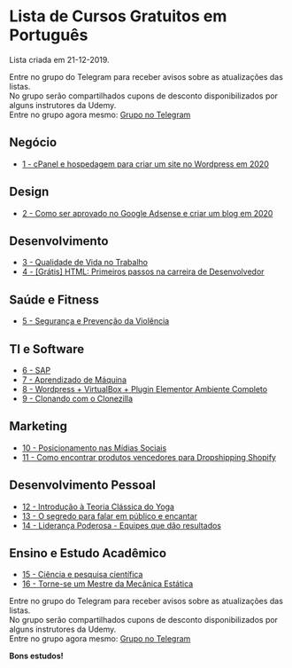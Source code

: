 # Lista de Cursos Gratuitos em Português

Lista criada em 21-12-2019.

Entre no grupo do Telegram para receber avisos sobre as atualizações das listas.  
No grupo serão compartilhados cupons de desconto disponibilizados por alguns instrutores da Udemy.  
Entre no grupo agora mesmo: [Grupo no Telegram](http://bit.ly/2UvKbVX)


## Negócio
 - [ 1 - cPanel e hospedagem para criar um site no Wordpress em 2020](https://www.udemy.com/course/cpanel2020/?deal_code=UDEAFFBO1219&ranMID=39197&ranEAID=FYTGsFWqJEA&ranSiteID=FYTGsFWqJEA-Ao18Exfyss.WPQkGbRxGJA&LSNPUBID=FYTGsFWqJEA)


## Design
 - [ 2 - Como ser aprovado no Google Adsense e criar um blog em 2020](https://www.udemy.com/course/google-adsense-2020/?deal_code=UDEAFFBO1219&ranMID=39197&ranEAID=FYTGsFWqJEA&ranSiteID=FYTGsFWqJEA-Ao18Exfyss.WPQkGbRxGJA&LSNPUBID=FYTGsFWqJEA)


## Desenvolvimento
 - [ 3 - Qualidade de Vida no Trabalho](https://www.udemy.com/course/qualidade-de-vida-no-trabalho/?deal_code=UDEAFFBO1219&ranMID=39197&ranEAID=FYTGsFWqJEA&ranSiteID=FYTGsFWqJEA-Ao18Exfyss.WPQkGbRxGJA&LSNPUBID=FYTGsFWqJEA)
 - [ 4 - [Grátis] HTML: Primeiros passos na carreira de Desenvolvedor](https://www.udemy.com/course/gratis-html-primeiros-passos-na-carreira-de-desenvolvedor/?deal_code=UDEAFFBO1219&ranMID=39197&ranEAID=FYTGsFWqJEA&ranSiteID=FYTGsFWqJEA-Ao18Exfyss.WPQkGbRxGJA&LSNPUBID=FYTGsFWqJEA)


## Saúde e Fitness
 - [ 5 - Segurança e Prevenção da Violência](https://www.udemy.com/course/violencia-segura/?deal_code=UDEAFFBO1219&ranMID=39197&ranEAID=FYTGsFWqJEA&ranSiteID=FYTGsFWqJEA-Ao18Exfyss.WPQkGbRxGJA&LSNPUBID=FYTGsFWqJEA)


## TI e Software
 - [ 6 - SAP](https://www.udemy.com/course/sap-para-usuarios-iniciantes/?deal_code=UDEAFFBO1219&ranMID=39197&ranEAID=FYTGsFWqJEA&ranSiteID=FYTGsFWqJEA-Ao18Exfyss.WPQkGbRxGJA&LSNPUBID=FYTGsFWqJEA)
 - [ 7 - Aprendizado de Máquina](https://www.udemy.com/course/aprendizado-de-maquina/?deal_code=UDEAFFBO1219&ranMID=39197&ranEAID=FYTGsFWqJEA&ranSiteID=FYTGsFWqJEA-Ao18Exfyss.WPQkGbRxGJA&LSNPUBID=FYTGsFWqJEA)
 - [ 8 - Wordpress + VirtualBox + Plugin Elementor Ambiente Completo](https://www.udemy.com/course/virtualbox-wordpress-plugin-elementor-ambiente-completo/?deal_code=UDEAFFBO1219&ranMID=39197&ranEAID=FYTGsFWqJEA&ranSiteID=FYTGsFWqJEA-Ao18Exfyss.WPQkGbRxGJA&LSNPUBID=FYTGsFWqJEA)
 - [ 9 - Clonando com o Clonezilla](https://www.udemy.com/course/clonando-com-o-clonezilla/?deal_code=UDEAFFBO1219&ranMID=39197&ranEAID=FYTGsFWqJEA&ranSiteID=FYTGsFWqJEA-Ao18Exfyss.WPQkGbRxGJA&LSNPUBID=FYTGsFWqJEA)


## Marketing
 - [ 10 - Posicionamento nas Mídias Sociais](https://www.udemy.com/course/posicionamento-nas-midias-sociais/?deal_code=UDEAFFBO1219&ranMID=39197&ranEAID=FYTGsFWqJEA&ranSiteID=FYTGsFWqJEA-Ao18Exfyss.WPQkGbRxGJA&LSNPUBID=FYTGsFWqJEA)
 - [ 11 - Como encontrar produtos vencedores para Dropshipping Shopify](https://www.udemy.com/course/produtos/?deal_code=UDEAFFBO1219&ranMID=39197&ranEAID=FYTGsFWqJEA&ranSiteID=FYTGsFWqJEA-Ao18Exfyss.WPQkGbRxGJA&LSNPUBID=FYTGsFWqJEA)


## Desenvolvimento Pessoal
 - [ 12 - Introdução à Teoria Clássica do Yoga](https://www.udemy.com/course/vvy_school_introducao-a-teoria-classica-do-yoga/?deal_code=UDEAFFBO1219&ranMID=39197&ranEAID=FYTGsFWqJEA&ranSiteID=FYTGsFWqJEA-Ao18Exfyss.WPQkGbRxGJA&LSNPUBID=FYTGsFWqJEA)
 - [ 13 - O segredo para falar em público e encantar](https://www.udemy.com/course/o-segredo-para-falar-em-publico-e-encantar/?deal_code=UDEAFFBO1219&ranMID=39197&ranEAID=FYTGsFWqJEA&ranSiteID=FYTGsFWqJEA-Ao18Exfyss.WPQkGbRxGJA&LSNPUBID=FYTGsFWqJEA)
 - [ 14 - Liderança Poderosa - Equipes que dão resultados](https://www.udemy.com/course/lideranca-poderosa-equipes-que-dao-resultados/?deal_code=UDEAFFBO1219&ranMID=39197&ranEAID=FYTGsFWqJEA&ranSiteID=FYTGsFWqJEA-Ao18Exfyss.WPQkGbRxGJA&LSNPUBID=FYTGsFWqJEA)


## Ensino e Estudo Acadêmico
 - [ 15 - Ciência e pesquisa científica](https://www.udemy.com/course/ciencia-e-pesquisa-cientifica/?deal_code=UDEAFFBO1219&ranMID=39197&ranEAID=FYTGsFWqJEA&ranSiteID=FYTGsFWqJEA-Ao18Exfyss.WPQkGbRxGJA&LSNPUBID=FYTGsFWqJEA)
 - [ 16 - Torne-se um Mestre da Mecânica Estática](https://www.udemy.com/course/estatica/?deal_code=UDEAFFBO1219&ranMID=39197&ranEAID=FYTGsFWqJEA&ranSiteID=FYTGsFWqJEA-Ao18Exfyss.WPQkGbRxGJA&LSNPUBID=FYTGsFWqJEA)


Entre no grupo do Telegram para receber avisos sobre as atualizações das listas.  
No grupo serão compartilhados cupons de desconto disponibilizados por alguns instrutores da Udemy.  
Entre no grupo agora mesmo: [Grupo no Telegram](http://bit.ly/2UvKbVX)


**Bons estudos!**
